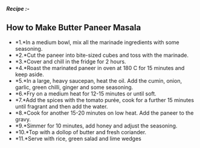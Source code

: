 

***Recipe :-***

## How to Make Butter Paneer Masala

- *1.*In a medium bowl, mix all the marinade ingredients with some seasoning.
- *2.*Cut the paneer into bite-sized cubes and toss with the marinade.
- *3.*Cover and chill in the fridge for 2 hours.
- *4.*Roast the marinated paneer in oven at 180 C for 15 minutes and keep aside.
- *5.*In a large, heavy saucepan, heat the oil. Add the cumin, onion, garlic, green chilli, ginger and some seasoning.
- *6.*Fry on a medium heat for 12-15 minutes or until soft.
- *7.*Add the spices with the tomato purée, cook for a further 15 minutes until fragrant and then add the water.
- *8.*Cook for another 15-20 minutes on low heat. Add the paneer to the gravy.
- *9.*Simmer for 10 minutes, add honey and adjust the seasoning.
- *10.*Top with a dollop of butter and fresh coriander.
- *11.*Serve with rice, green salad and lime wedges